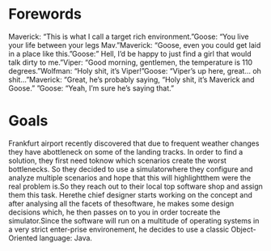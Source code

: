 # Forewords

Maverick: “This is what I call a target rich environment.”Goose: “You live your life between your legs Mav.”Maverick: “Goose, even you could get laid in a place like this.”Goose:” Hell, I’d be happy to just find a girl that would talk dirty to me.”Viper: “Good morning, gentlemen, the temperature is 110 degrees.”Wolfman: “Holy shit, it’s Viper!”Goose: “Viper’s up here, great... oh shit...”Maverick: “Great, he’s probably saying, “Holy shit, it’s Maverick and Goose.” ”Goose: “Yeah, I’m sure he’s saying that.”

# Goals

Frankfurt airport recently discovered that due to frequent weather changes they have abottleneck on some of the landing tracks. In order to find a solution, they first need toknow which scenarios create the worst bottlenecks. So they decided to use a simulatorwhere they configure and analyze multiple scenarios and hope that this will highlightthem were the real problem is.So they reach out to their local top software shop and assign them this task. Herethe chief designer starts working on the concept and after analysing all the facets of thesoftware, he makes some design decisions which, he then passes on to you in order tocreate the simulator.Since the software will run on a multitude of operating systems in a very strict enter-prise environement, he decides to use a classic Object-Oriented language: Java.
